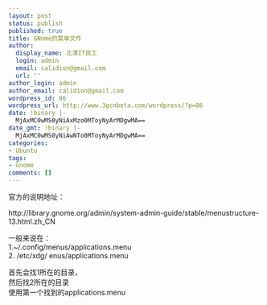 ```yaml
---
layout: post
status: publish
published: true
title: GNome的菜单文件
author:
  display_name: 北漂IT民工
  login: admin
  email: calidion@gmail.com
  url: ''
author_login: admin
author_email: calidion@gmail.com
wordpress_id: 86
wordpress_url: http://www.3gcnbeta.com/wordpress/?p=86
date: !binary |-
  MjAxMC0wMS0yNiAxMzo0MToyNyArMDgwMA==
date_gmt: !binary |-
  MjAxMC0wMS0yNiAwNTo0MToyNyArMDgwMA==
categories:
- Ubuntu
tags:
- Gnome
comments: []
---
```

<p>官方的说明地址：</p>
<p>http:&#47;&#47;library.gnome.org&#47;admin&#47;system-admin-guide&#47;stable&#47;menustructure-13.html.zh_CN</p>
<p>一般来说在：<br />
1.~&#47;.config&#47;menus&#47;applications.menu<br />
2. &#47;etc&#47;xdg&#47; enus&#47;applications.menu</p>
<p>首先会找1所在的目录，<br />
然后找2所在的目录<br />
使用第一个找到的applications.menu</p>
